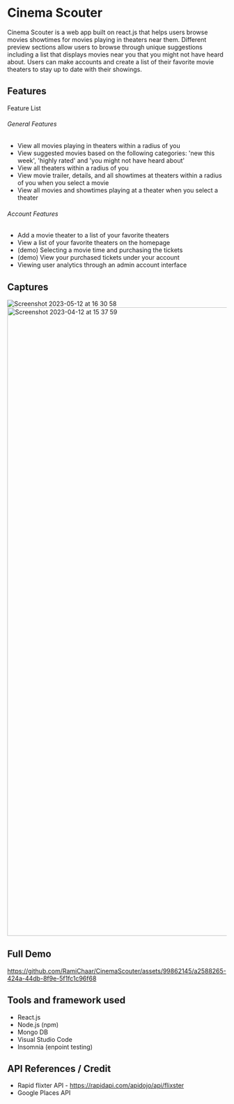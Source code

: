 # Cinema Scouter

Cinema Scouter is a web app built on react.js that helps users browse movies showtimes for movies playing in theaters near them. Different preview sections allow users to browse through unique suggestions including a list that displays movies near you that you might not have heard about. Users can make accounts and create a list of their favorite movie theaters to stay up to date with their showings.

## Features

Feature List 

###### General Features

- View all movies playing in theaters within a radius of you
- View suggested movies based on the following categories: 'new this week', 'highly rated' and 'you might not have heard about'
- View all theaters within a radius of you
- View movie trailer, details, and all showtimes at theaters within a radius of you when you select a movie
- View all movies and showtimes playing at a theater when you select a theater

###### Account Features

- Add a movie theater to a list of your favorite theaters
- View a list of your favorite theaters on the homepage
- (demo) Selecting a movie time and purchasing the tickets
- (demo) View your purchased tickets under your account
- Viewing user analytics through an admin account interface

## Captures
![Screenshot 2023-05-12 at 16 30 58](https://github.com/RamiChaar/CinemaScouter/assets/99862145/1db92347-6f12-44d7-97dd-bd3f8b00efba)
<img width="1440" alt="Screenshot 2023-04-12 at 15 37 59" src="https://user-images.githubusercontent.com/99862145/231601690-ab3f6321-7a8a-403b-bf90-51c725bf1ca6.png">

## Full Demo

https://github.com/RamiChaar/CinemaScouter/assets/99862145/a2588265-424a-44db-8f9e-5f1fc1c96f68


## Tools and framework used

- React.js
- Node.js (npm)
- Mongo DB
- Visual Studio Code
- Insomnia (enpoint testing)

## API References / Credit

- Rapid flixter API - https://rapidapi.com/apidojo/api/flixster
- Google Places API
